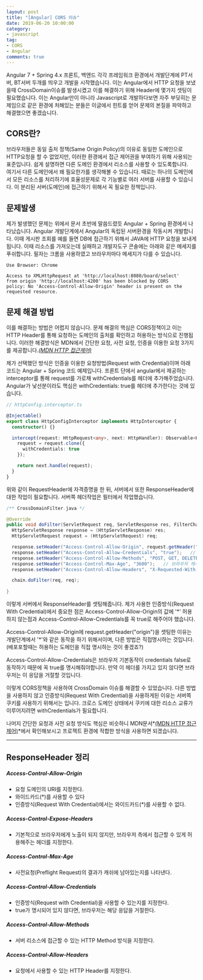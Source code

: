 ```yaml
---
layout: post
title: "[Angular] CORS 이슈"
date: 2019-06-20 10:00:00
category: 
- javascript
tag:
- CORS
- Angular
comments: true
---
```


Angular 7 + Spring 4.x 프론트, 백엔드 각각 프레임워크 환경에서 개발단계에 PT서버, BT서버 두개를 띄우고 개발을 시작했습니다. 이는 Angular에서 HTTP 요청을 보냈을때 CrossDomain이슈를 발생시켰고 이를 해결하기 위해 Header에 몇가지 셋팅이 필요했습니다. 이는 Angular만이 아니라 Javascript로 개발하다보면 자주 부딪히는 문제임으로 같은 환경에 처해있는 분들은 이글에서 힌트를 얻어 문제의 본질을 파악하고 해결했으면 좋겠습니다.


## CORS란?
브라우저들은 동일 출처 정책(Same Origin Policy)의 이유로 동일한 도메인으로 HTTP요청을 할 수 없었지만, 이러한 환경에서 접근 제어권을 부여하기 위해 사용되는 표준입니다. 쉽게 설명하면 다른 도메인 환경에서 리소스를 사용할 수 있도록합니다.  
여기서 다른 도메인에서 왜 필요한가를 생각해볼 수 있습니다. 때로는 하나의 도메인에서 모든 리소스를 처리하기에 효율성문제로 각 기능별로 여러 서버를 사용할 수 있습니다. 이 분리된 서버(도메인)에 접근하기 위해서 꼭 필요한 정책입니다.

## 문제발생
제가 발생했던 문제는 위에서 문서 초반에 말씀드렸듯 Angular + Spring 환경에서 나타났습니다. Angular 개발단계에서 Angular의 독립된 서버환경을 작동시켜 개발합니다. 이때 게시판 조회를 예를 들면 DB에 접근하기 위해서 JAVA에 HTTP 요청을 보내게 됩니다. 이때 리소스를 가져오는데 실패하고 개발자도구 콘솔에는 아래와 같은 메세지를 푸쉬합니다. 필자는 크롬을 사용하였고 브라우저마다 메세지가 다를 수 있습니다.
~~~ browser
Use Browser: Chrome

Access to XMLHttpRequest at 'http://localhost:8080/board/select'
from origin 'http://localhost:4200' has been blocked by CORS
policy: No 'Access-Control-Allow-Origin' header is present on the
requested resource.
~~~

## 문제 해결 방법
이를 해결하는 방법은 어렵지 않습니다. 문제 해결의 핵심은 CORS정책이고 이는 HTTP Header를 통해 요청하는 도메인의 출처를 확인하고 허용하는 방식으로 진행됩니다. 이러한 해결방식은 MDN에서 간단한 요청, 사전 요청, 인증을 이용한 요청 3가지를 제공합니다.*[(MDN HTTP 접근제어)](https://developer.mozilla.org/ko/docs/Web/HTTP/Access_control_CORS)* 

제가 선택했던 방식은 인증을 이용한 요청방법(Request with Credential)이며 아래 코드는 Angular + Spring 코드 예제입니다. 프론트 단에서 angular에서 제공하는 interceptor를 통해 request를 가로채 withCredentials를 헤더에 추가해주었습니다.  Angular가 낯선분이라도 핵심은 withCredentials: true를 헤더에 추가한다는 것에 있습니다.
~~~typescript
// httpConfig.interceptor.ts

@Injectable()
export class HttpConfigInterceptor implements HttpInterceptor {
  constructor() {}

  intercept(request: HttpRequest<any>, next: HttpHandler): Observable<HttpEvent<any>> {
    request = request.clone({
      withCredentials: true
    });

    return next.handle(request);
  }
}
~~~
  
위와 같이 RequestHeader에 자격증명을 한 뒤, 서버에서 또한 ResponseHeader에 대한 작업이 필요합니다. 서버쪽 헤더작업은 필터에서 작업했습니다.  
```java
/** CrossDomainFilter.java */

@Override
public void doFilter(ServletRequest req, ServletResponse res, FilterChain chain) throws Exception {
  HttpServletResponse response = (HttpServletResponse) res;
  HttpServletRequest request = (HttpServletRequest) req;

  response.setHeader("Access-Control-Allow-Origin", request.getHeader("origin")); // 허용 URL
  response.setHeader("Access-Control-Allow-Credentials", "true");   // 자격증명
  response.setHeader("Access-Control-Allow-Methods", "POST, GET, DELETE, PUT"); // 허용 메소드
  response.setHeader("Access-Control-Max-Age", "3600");   // 브라우저 캐시 시간
  response.setHeader("Access-Control-Allow-Headers", "X-Requested-With, content-type, enctype");    // 허용 헤더

  chain.doFilter(req, req);
  
}
```
이렇게 서버에서 ResponseHeader를 셋팅해줍니다. 제가 사용한 인증방식(Request With Credential)에서 중요한 점은 Access-Control-Allow-Origin의 값에 '\*' 허용하지 않는점과 Access-Control-Allow-Credentials를 꼭 true로 해주어야 했습니다.


Access-Control-Allow-Origin에 request.getHeader("origin")을 셋팅한 이유는 개발단계에서 '\*'와 같은 동작을 하기 위해서이며, 다른 방법은 직접명시하는 것입니다. (배포포할때는 허용하는 도메인을 직접 명시하는 것이 좋겠죠?)


Access-Control-Allow-Credentials은 브라우저 기본동작이 credentials false로 동작하기 때문에 꼭 true를 명시해줘야합니다. 만약 이 헤더를 가지고 있지 않다면 브라우저는 이 응답을 거절할 것입니다.

이렇게 CORS정책을 사용하여 CrossDomain 이슈를 해결할 수 있었습니다. 다른 방법을 사용하지 않고 인증방식(Request With Credential)을 사용하게된 이유는 서버쪽 쿠키를 사용하기 위해서는 입니다. 크로스 도메인 상태에서 쿠키에 대한 리소스 교류가 이루어지려면 withCredentials가 필요합니다. 

나머지 간단한 요청과 사전 요청 방식도 핵심은 비슷하니 MDN문서*[(MDN HTTP 접근제어)](https://developer.mozilla.org/ko/docs/Web/HTTP/Access_control_CORS)*에서 확인해보시고 프로젝트 환경에 적합한 방식을 사용하면 되겠습니다.

---

## ResponseHeader 정리

##### Access-Control-Allow-Origin 
- 요청 도메인의 URI를 지정한다. 
- 와이드카드(\*)를 사용할 수 있다
- 인증방식(Request With Credential)에서는 와이드카드(\*)를 사용할 수 없다.

##### Access-Control-Expose-Headers
- 기본적으로 브라우저에게 노출이 되지 않지만, 브라우저 측에서 접근할 수 있게 허용해주는 헤더를 지정한다.

##### Access-Control-Max-Age
- 사전요청(Preflight Request)의 결과가 캐쉬에 남아있는지를 나타낸다.

##### Access-Control-Allow-Credentials
- 인증방식(Request with Credential)을 사용할 수 있는지를 지정한다.
- true가 명시되어 있지 않다면, 브라우저는 해당 응답을 거절한다.

##### Access-Control-Allow-Methods
- 서버 리소스에 접근할 수 있는 HTTP Method 방식을 지정한다.

##### Access-Control-Allow-Headers
- 요청에서 사용할 수 있는 HTTP Header를 지정한다.
